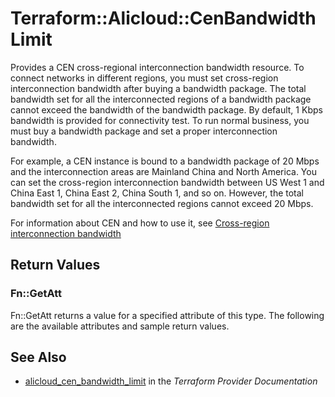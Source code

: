 # Terraform::Alicloud::CenBandwidthLimit

Provides a CEN cross-regional interconnection bandwidth resource. To connect networks in different regions, you must set cross-region interconnection bandwidth after buying a bandwidth package. The total bandwidth set for all the interconnected regions of a bandwidth package cannot exceed the bandwidth of the bandwidth package. By default, 1 Kbps bandwidth is provided for connectivity test. To run normal business, you must buy a bandwidth package and set a proper interconnection bandwidth.

For example, a CEN instance is bound to a bandwidth package of 20 Mbps and  the interconnection areas are Mainland China and North America. You can set the cross-region interconnection bandwidth between US West 1 and China East 1, China East 2, China South 1, and so on. However, the total bandwidth set for all the interconnected regions cannot exceed 20  Mbps.

For information about CEN and how to use it, see [Cross-region interconnection bandwidth](https://www.alibabacloud.com/help/doc-detail/65983.htm)

## Return Values

### Fn::GetAtt

Fn::GetAtt returns a value for a specified attribute of this type. The following are the available attributes and sample return values.

## See Also

* [alicloud_cen_bandwidth_limit](https://www.terraform.io/docs/providers/alicloud/r/cen_bandwidth_limit.html) in the _Terraform Provider Documentation_